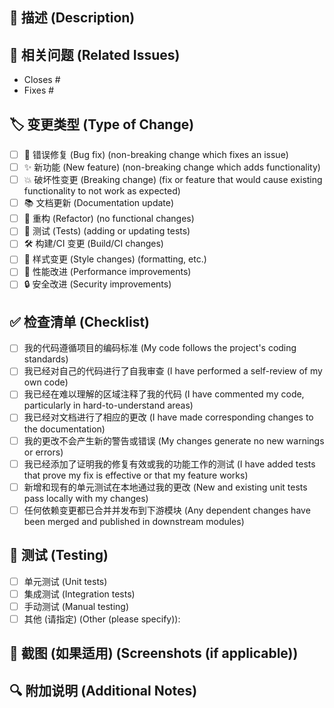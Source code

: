 ## 📝 描述 (Description)

<!-- 提供清晰简洁的变更描述.此PR解决了什么问题? (Provide a clear and concise description of the changes. What problem does this PR solve?) -->

## 🔗 相关问题 (Related Issues)

<!-- 链接到任何相关的问题或拉取请求.使用关键词如 "Closes #123" 或 "Fixes #456" (Link to any related issues or pull requests. Use keywords like "Closes #123" or "Fixes #456") -->

- Closes #
- Fixes #

## 🏷️ 变更类型 (Type of Change)

<!-- 检查所有适用的选项 (Check all that apply) -->

- [ ] 🐛 错误修复 (Bug fix) (non-breaking change which fixes an issue)
- [ ] ✨ 新功能 (New feature) (non-breaking change which adds functionality)
- [ ] 💥 破坏性变更 (Breaking change) (fix or feature that would cause existing functionality to not work as expected)
- [ ] 📚 文档更新 (Documentation update)
- [ ] 🔧 重构 (Refactor) (no functional changes)
- [ ] 🧪 测试 (Tests) (adding or updating tests)
- [ ] 🛠️ 构建/CI 变更 (Build/CI changes)
- [ ] 🎨 样式变更 (Style changes) (formatting, etc.)
- [ ] 🚀 性能改进 (Performance improvements)
- [ ] 🔒 安全改进 (Security improvements)

## ✅ 检查清单 (Checklist)

<!-- 检查所有适用的选项 (Check all that apply) -->

- [ ] 我的代码遵循项目的编码标准 (My code follows the project's coding standards)
- [ ] 我已经对自己的代码进行了自我审查 (I have performed a self-review of my own code)
- [ ] 我已经在难以理解的区域注释了我的代码 (I have commented my code, particularly in hard-to-understand areas)
- [ ] 我已经对文档进行了相应的更改 (I have made corresponding changes to the documentation)
- [ ] 我的更改不会产生新的警告或错误 (My changes generate no new warnings or errors)
- [ ] 我已经添加了证明我的修复有效或我的功能工作的测试 (I have added tests that prove my fix is effective or that my feature works)
- [ ] 新增和现有的单元测试在本地通过我的更改 (New and existing unit tests pass locally with my changes)
- [ ] 任何依赖变更都已合并并发布到下游模块 (Any dependent changes have been merged and published in downstream modules)

## 🧪 测试 (Testing)

<!-- 描述您如何测试您的更改 (Describe how you tested your changes) -->

- [ ] 单元测试 (Unit tests)
- [ ] 集成测试 (Integration tests)
- [ ] 手动测试 (Manual testing)
- [ ] 其他 (请指定) (Other (please specify)):

## 📸 截图 (如果适用) (Screenshots (if applicable))

<!-- 添加截图以帮助解释您的更改 (Add screenshots to help explain your changes) -->

## 🔍 附加说明 (Additional Notes)

<!-- 关于此PR的任何附加信息或上下文 (Any additional information or context about this PR) -->
